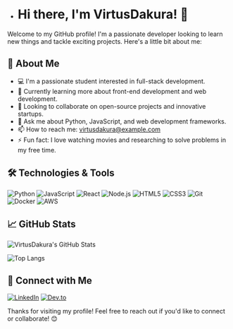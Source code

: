 - # Hi there, I'm VirtusDakura! 👋

Welcome to my GitHub profile! I'm a passionate developer looking to learn new things and tackle exciting projects. Here's a little bit about me:

## 🚀 About Me

- 💻 I'm a passionate student interested in full-stack development.
- 🌱 Currently learning more about front-end development and web development.
- 👯 Looking to collaborate on open-source projects and innovative startups.
- 💬 Ask me about Python, JavaScript, and web development frameworks.
- 📫 How to reach me: [virtusdakura@example.com](mailto:dakuravirtus@gmail.com)
- ⚡ Fun fact: I love watching movies and researching to solve problems in my free time.

## 🛠️ Technologies & Tools

![Python](https://img.shields.io/badge/-Python-3776AB?style=flat&logo=python&logoColor=white)
![JavaScript](https://img.shields.io/badge/-JavaScript-F7DF1E?style=flat&logo=javascript&logoColor=black)
![React](https://img.shields.io/badge/-React-61DAFB?style=flat&logo=react&logoColor=black)
![Node.js](https://img.shields.io/badge/-Node.js-339933?style=flat&logo=node.js&logoColor=white)
![HTML5](https://img.shields.io/badge/-HTML5-E34F26?style=flat&logo=html5&logoColor=white)
![CSS3](https://img.shields.io/badge/-CSS3-1572B6?style=flat&logo=css3&logoColor=white)
![Git](https://img.shields.io/badge/-Git-F05032?style=flat&logo=git&logoColor=white)
![Docker](https://img.shields.io/badge/-Docker-2496ED?style=flat&logo=docker&logoColor=white)
![AWS](https://img.shields.io/badge/-AWS-232F3E?style=flat&logo=amazon-aws&logoColor=white)

## 📈 GitHub Stats

![VirtusDakura's GitHub Stats](https://github-readme-stats.vercel.app/api?username=VirtusDakura&show_icons=true&theme=radical)

![Top Langs](https://github-readme-stats.vercel.app/api/top-langs/?username=VirtusDakura&layout=compact&theme=radical)

## 🔗 Connect with Me

[![LinkedIn](https://img.shields.io/badge/-LinkedIn-0077B5?style=flat&logo=linkedin&logoColor=white)](https://www.linkedin.com/in/virtus-dakura/)
[![Dev.to](https://img.shields.io/badge/-Dev.to-0A0A0A?style=flat&logo=dev.to&logoColor=white)](https://dev.to/virtusdakura)

Thanks for visiting my profile! Feel free to reach out if you'd like to connect or collaborate! 😊

<!---
VirtusDakura/VirtusDakura is a ✨ special ✨ repository because its `README.md` (this file) appears on your GitHub profile.
You can click the Preview link to take a look at your changes.
--->

